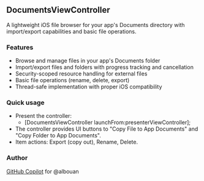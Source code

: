 ## DocumentsViewController

A lightweight iOS file browser for your app's Documents directory with import/export capabilities and basic file operations.

### Features
- Browse and manage files in your app's Documents folder
- Import/export files and folders with progress tracking and cancellation
- Security-scoped resource handling for external files
- Basic file operations (rename, delete, export)
- Thread-safe implementation with proper iOS compatibility

### Quick usage
- Present the controller:
  - [DocumentsViewController launchFrom:presenterViewController];
- The controller provides UI buttons to "Copy File to App Documents" and "Copy Folder to App Documents".
- Item actions: Export (copy out), Rename, Delete.

### Author
[GitHub Copilot](https://github.com/features/copilot) for @albouan
